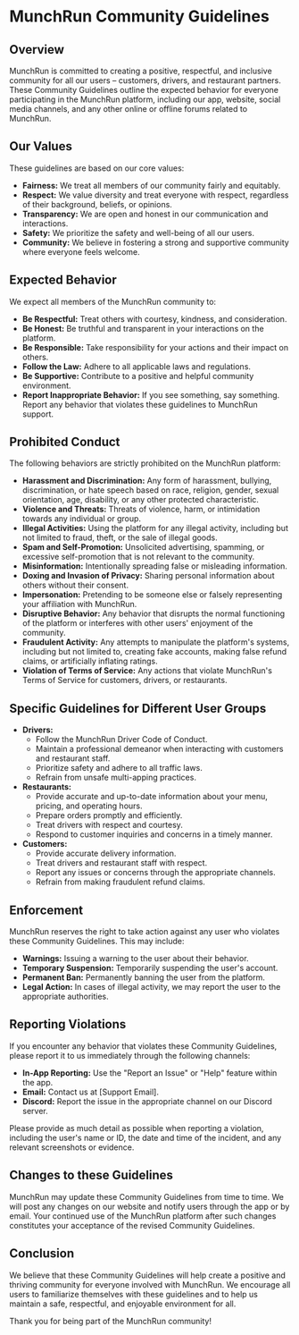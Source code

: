 # MunchRun Community Guidelines
## Overview

MunchRun is committed to creating a positive, respectful, and inclusive community for all our users – customers, drivers, and restaurant partners. These Community Guidelines outline the expected behavior for everyone participating in the MunchRun platform, including our app, website, social media channels, and any other online or offline forums related to MunchRun.

## Our Values

These guidelines are based on our core values:

*   **Fairness:** We treat all members of our community fairly and equitably.
*   **Respect:** We value diversity and treat everyone with respect, regardless of their background, beliefs, or opinions.
*   **Transparency:** We are open and honest in our communication and interactions.
*   **Safety:** We prioritize the safety and well-being of all our users.
*   **Community:** We believe in fostering a strong and supportive community where everyone feels welcome.

## Expected Behavior

We expect all members of the MunchRun community to:

*   **Be Respectful:** Treat others with courtesy, kindness, and consideration.
*   **Be Honest:** Be truthful and transparent in your interactions on the platform.
*   **Be Responsible:** Take responsibility for your actions and their impact on others.
*   **Follow the Law:** Adhere to all applicable laws and regulations.
*   **Be Supportive:** Contribute to a positive and helpful community environment.
*   **Report Inappropriate Behavior:** If you see something, say something. Report any behavior that violates these guidelines to MunchRun support.

## Prohibited Conduct

The following behaviors are strictly prohibited on the MunchRun platform:

*   **Harassment and Discrimination:** Any form of harassment, bullying, discrimination, or hate speech based on race, religion, gender, sexual orientation, age, disability, or any other protected characteristic.
*   **Violence and Threats:**  Threats of violence, harm, or intimidation towards any individual or group.
*   **Illegal Activities:**  Using the platform for any illegal activity, including but not limited to fraud, theft, or the sale of illegal goods.
*   **Spam and Self-Promotion:**  Unsolicited advertising, spamming, or excessive self-promotion that is not relevant to the community.
*   **Misinformation:**  Intentionally spreading false or misleading information.
*   **Doxing and Invasion of Privacy:** Sharing personal information about others without their consent.
*   **Impersonation:**  Pretending to be someone else or falsely representing your affiliation with MunchRun.
*   **Disruptive Behavior:**  Any behavior that disrupts the normal functioning of the platform or interferes with other users' enjoyment of the community.
*   **Fraudulent Activity:** Any attempts to manipulate the platform's systems, including but not limited to, creating fake accounts, making false refund claims, or artificially inflating ratings.
*   **Violation of Terms of Service:** Any actions that violate MunchRun's Terms of Service for customers, drivers, or restaurants.

## Specific Guidelines for Different User Groups

*   **Drivers:**
    *   Follow the MunchRun Driver Code of Conduct.
    *   Maintain a professional demeanor when interacting with customers and restaurant staff.
    *   Prioritize safety and adhere to all traffic laws.
    *   Refrain from unsafe multi-apping practices.
*   **Restaurants:**
    *   Provide accurate and up-to-date information about your menu, pricing, and operating hours.
    *   Prepare orders promptly and efficiently.
    *   Treat drivers with respect and courtesy.
    *   Respond to customer inquiries and concerns in a timely manner.
*   **Customers:**
    *   Provide accurate delivery information.
    *   Treat drivers and restaurant staff with respect.
    *   Report any issues or concerns through the appropriate channels.
    *   Refrain from making fraudulent refund claims.

## Enforcement

MunchRun reserves the right to take action against any user who violates these Community Guidelines. This may include:

*   **Warnings:**  Issuing a warning to the user about their behavior.
*   **Temporary Suspension:**  Temporarily suspending the user's account.
*   **Permanent Ban:** Permanently banning the user from the platform.
*   **Legal Action:** In cases of illegal activity, we may report the user to the appropriate authorities.

## Reporting Violations

If you encounter any behavior that violates these Community Guidelines, please report it to us immediately through the following channels:

*   **In-App Reporting:** Use the "Report an Issue" or "Help" feature within the app.
*   **Email:** Contact us at \[Support Email].
*   **Discord:** Report the issue in the appropriate channel on our Discord server.

Please provide as much detail as possible when reporting a violation, including the user's name or ID, the date and time of the incident, and any relevant screenshots or evidence.

## Changes to these Guidelines

MunchRun may update these Community Guidelines from time to time. We will post any changes on our website and notify users through the app or by email. Your continued use of the MunchRun platform after such changes constitutes your acceptance of the revised Community Guidelines.

## Conclusion

We believe that these Community Guidelines will help create a positive and thriving community for everyone involved with MunchRun. We encourage all users to familiarize themselves with these guidelines and to help us maintain a safe, respectful, and enjoyable environment for all.

Thank you for being part of the MunchRun community!